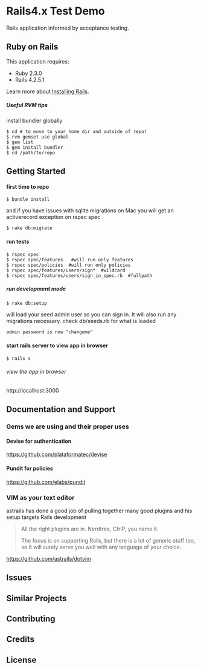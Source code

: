 Rails4.x Test Demo
================

Rails application informed by acceptance testing.

Ruby on Rails
-------------

This application requires:

- Ruby 2.3.0
- Rails 4.2.5.1

Learn more about [Installing Rails](http://railsapps.github.io/installing-rails.html).


##### Useful RVM tips


install bundler globally

    $ cd # to move to your home dir and outside of repo!
    $ rvm gemset use global
    $ gem list
    $ gem install bundler
    $ cd /path/to/repo



Getting Started
---------------
#### first time to repo

    $ bundle install

and if you have issues with sqlite migrations on Mac you will get an activerecord exception on rspec spec

    $ rake db:migrate


#### run tests

    $ rspec spec
    $ rspec spec/features   #will run only features
    $ rspec spec/policies  #will run only policies
    $ rspec spec/features/users/sign*  #wildcard
    $ rspec spec/features/users/sign_in_spec.rb  #fullpath


##### run development mode

    $ rake db:setup

will load your seed admin user so you can sign in. It will also run any migrations necessary. check db/seeds.rb for what is loaded

    admin password is now "changeme"

#### start rails server to view app in browser

    $ rails s


###### view the app in browser

http://localhost:3000



Documentation and Support
-------------------------

### Gems we are using and their proper uses


#### Devise for authentication


https://github.com/plataformatec/devise


#### Pundit for policies


https://github.com/elabs/pundit




### VIM as your text editor

astrails has done a good job of pulling together many good plugins and his setup targets Rails development

> All the right plugins are in. Nerdtree, CtrlP, you name it.
>
>   The focus is on supporting Rails, but there is a lot of generic stuff too, so it will surely serve you well with any language of your choice.

https://github.com/astrails/dotvim



Issues
-------------

Similar Projects
----------------

Contributing
------------

Credits
-------

License
-------
